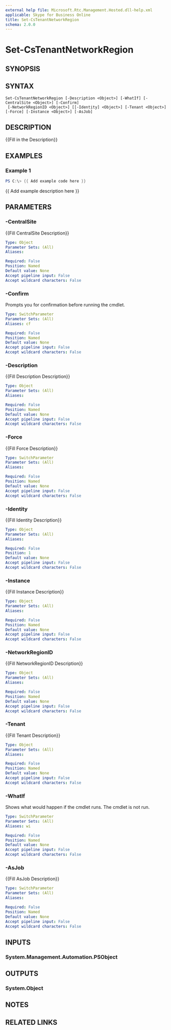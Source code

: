 ```yaml
---
external help file: Microsoft.Rtc.Management.Hosted.dll-help.xml
applicable: Skype for Business Online
title: Set-CsTenantNetworkRegion  
schema: 2.0.0
---
```


# Set-CsTenantNetworkRegion

## SYNOPSIS

## SYNTAX

```
Set-CsTenantNetworkRegion [-Description <Object>] [-WhatIf] [-CentralSite <Object>] [-Confirm]
 [-NetworkRegionID <Object>] [[-Identity] <Object>] [-Tenant <Object>] [-Force] [-Instance <Object>] [-AsJob]
```

## DESCRIPTION
{{Fill in the Description}}

## EXAMPLES

### Example 1
```powershell
PS C:\> {{ Add example code here }}
```

{{ Add example description here }}

## PARAMETERS

### -CentralSite
{{Fill CentralSite Description}}

```yaml
Type: Object
Parameter Sets: (All)
Aliases:

Required: False
Position: Named
Default value: None
Accept pipeline input: False
Accept wildcard characters: False
```

### -Confirm
Prompts you for confirmation before running the cmdlet.

```yaml
Type: SwitchParameter
Parameter Sets: (All)
Aliases: cf

Required: False
Position: Named
Default value: None
Accept pipeline input: False
Accept wildcard characters: False
```

### -Description
{{Fill Description Description}}

```yaml
Type: Object
Parameter Sets: (All)
Aliases:

Required: False
Position: Named
Default value: None
Accept pipeline input: False
Accept wildcard characters: False
```

### -Force
{{Fill Force Description}}

```yaml
Type: SwitchParameter
Parameter Sets: (All)
Aliases:

Required: False
Position: Named
Default value: None
Accept pipeline input: False
Accept wildcard characters: False
```

### -Identity
{{Fill Identity Description}}

```yaml
Type: Object
Parameter Sets: (All)
Aliases:

Required: False
Position: 1
Default value: None
Accept pipeline input: False
Accept wildcard characters: False
```

### -Instance
{{Fill Instance Description}}

```yaml
Type: Object
Parameter Sets: (All)
Aliases:

Required: False
Position: Named
Default value: None
Accept pipeline input: False
Accept wildcard characters: False
```

### -NetworkRegionID
{{Fill NetworkRegionID Description}}

```yaml
Type: Object
Parameter Sets: (All)
Aliases:

Required: False
Position: Named
Default value: None
Accept pipeline input: False
Accept wildcard characters: False
```

### -Tenant
{{Fill Tenant Description}}

```yaml
Type: Object
Parameter Sets: (All)
Aliases:

Required: False
Position: Named
Default value: None
Accept pipeline input: False
Accept wildcard characters: False
```

### -WhatIf
Shows what would happen if the cmdlet runs.
The cmdlet is not run.

```yaml
Type: SwitchParameter
Parameter Sets: (All)
Aliases: wi

Required: False
Position: Named
Default value: None
Accept pipeline input: False
Accept wildcard characters: False
```

### -AsJob
{{Fill AsJob Description}}

```yaml
Type: SwitchParameter
Parameter Sets: (All)
Aliases:

Required: False
Position: Named
Default value: None
Accept pipeline input: False
Accept wildcard characters: False
```

## INPUTS

### System.Management.Automation.PSObject

## OUTPUTS

### System.Object
## NOTES

## RELATED LINKS
